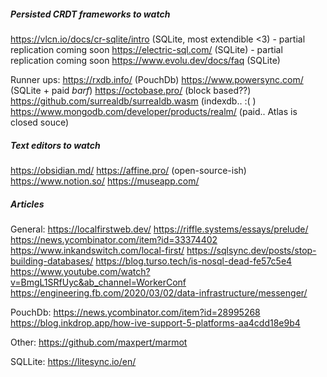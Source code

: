 ##### Persisted CRDT frameworks to watch
https://vlcn.io/docs/cr-sqlite/intro (SQLite, most extendible <3) - partial replication coming soon
https://electric-sql.com/ (SQLite) - partial replication coming soon
https://www.evolu.dev/docs/faq (SQLite)

Runner ups:
https://rxdb.info/ (PouchDb)
https://www.powersync.com/ (SQLite + paid *barf*)
https://octobase.pro/ (block based??)
https://github.com/surrealdb/surrealdb.wasm (indexdb.. :( )
https://www.mongodb.com/developer/products/realm/ (paid.. Atlas is closed souce)

##### Text editors to watch
https://obsidian.md/
https://affine.pro/ (open-source-ish)
https://www.notion.so/
https://museapp.com/


##### Articles

General:
https://localfirstweb.dev/
https://riffle.systems/essays/prelude/
https://news.ycombinator.com/item?id=33374402
https://www.inkandswitch.com/local-first/
https://sqlsync.dev/posts/stop-building-databases/
https://blog.turso.tech/is-nosql-dead-fe57c5e4
https://www.youtube.com/watch?v=BmgL1SRfUyc&ab_channel=WorkerConf
https://engineering.fb.com/2020/03/02/data-infrastructure/messenger/

PouchDb:
https://news.ycombinator.com/item?id=28995268
https://blog.inkdrop.app/how-ive-support-5-platforms-aa4cdd18e9b4

Other:
https://github.com/maxpert/marmot


SQLLite:
https://litesync.io/en/